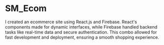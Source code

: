 # SM_Ecom
 I created an ecommerce site using React.js and Firebase. React's components made for dynamic interfaces, while Firebase handled backend tasks like real-time data and secure authentication. This combo allowed for fast development and deployment, ensuring a smooth shopping experience.
